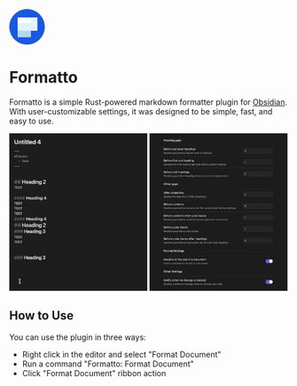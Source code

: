 <img src="./images/icon.png" alt="project-icon" width="64">

# Formatto
Formatto is a simple Rust-powered markdown formatter plugin for [Obsidian](https://obsidian.md). With user-customizable settings, it was designed to be simple, fast, and easy to use.

<div>
    <img alt="use-example" width="49.4%" src="./images/example1.gif">
    <img alt="settings-example" width="49.4%" src="./images/example2.png">
</div>

## How to Use
You can use the plugin in three ways:

- Right click in the editor and select "Format Document"
- Run a command "Formatto: Format Document"
- Click "Format Document" ribbon action
